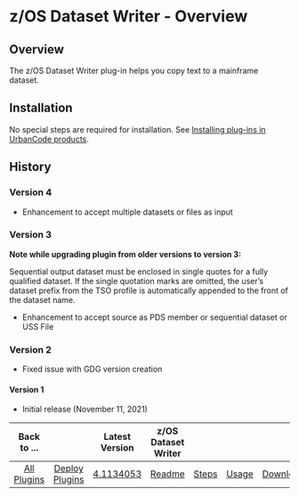 
# z/OS Dataset Writer - Overview

## Overview

The z/OS Dataset Writer plug-in helps you copy text to a mainframe dataset.


## Installation

No special steps are required for installation. See [Installing plug-ins in UrbanCode products](https://community.ibm.com/community/user/wasdevops/blogs/laurel-dickson-bull1/2022/06/13/install-plugins).


## History


### Version 4

* Enhancement to accept multiple datasets or files as input

### Version 3

**Note while upgrading plugin from older versions to version 3:**

Sequential output dataset must be enclosed in single quotes for a fully qualified dataset. If the single quotation marks are omitted, the user’s dataset prefix from the TSO profile is automatically appended to the front of the dataset name.

* Enhancement to accept source as PDS member or sequential dataset or USS File

### Version 2

* Fixed issue with GDG version creation

#### Version 1

* Initial release (November 11, 2021)

|Back to ...||Latest Version|z/OS Dataset Writer ||||
| :---: | :---: | :---: | :---: | :---: | :---: | :---: |
|[All Plugins](../../index.md)|[Deploy Plugins](../README.md)|[4.1134053](https://github.com/UrbanCode/IBM-UCD-PLUGINS/raw/main/files/zos-dataset-writer/ucd-plugins-zos-dataset-writer-4.1134053.zip)|[Readme](README.md)|[Steps](steps.md)|[Usage](usage.md)|[Downloads](downloads.md)|
